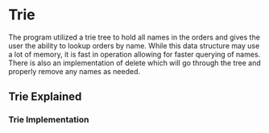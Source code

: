 # Trie

The program utilized a trie tree to hold all names in the orders and gives the user the ability to lookup orders by name. While this data structure may use a lot of memory, it is fast in operation allowing for faster querying of names. There is also an implementation of delete which will go through the tree and properly remove any names as needed.

## Trie Explained


### Trie Implementation
